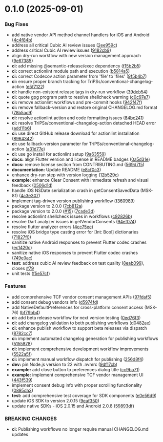# 0.1.0 (2025-09-01)


### Bug Fixes

* add native vendor API method channel handlers for iOS and Android ([4c4f84b](https://github.com/axeptio/flutter-sdk/commit/4c4f84b6de869416421b1c408fd72167ace445d3))
* address all critical Cubic AI review issues ([2ee959c](https://github.com/axeptio/flutter-sdk/commit/2ee959c1294405e360662b0fee0cf705edf92984))
* address critical Cubic AI review issues ([9182cb9](https://github.com/axeptio/flutter-sdk/commit/9182cb94778d6487da450f64843580ee32f44e7e))
* align dry-run workflow with new version management approach ([9e67385](https://github.com/axeptio/flutter-sdk/commit/9e67385de953d637faa5886dcea44a78c669257c))
* **ci:** add missing @semantic-release/exec dependency ([f15b2b5](https://github.com/axeptio/flutter-sdk/commit/f15b2b5476608068ed2a0b3a600637bb2ae78932))
* **ci:** correct actionlint module path and execution ([b5814a5](https://github.com/axeptio/flutter-sdk/commit/b5814a5ee70397b61c81e9d675a018eff1fc73ca))
* **ci:** correct Codecov action parameter from 'file' to 'files' ([9f5b4b7](https://github.com/axeptio/flutter-sdk/commit/9f5b4b7f154b97099c95f2187560ec7dedea6e6f))
* **ci:** ensure proper branch tracking for TriPSs/conventional-changelog-action ([e5f7122](https://github.com/axeptio/flutter-sdk/commit/e5f7122437bfcc6ddeb82557c7aa47550471c913))
* **ci:** handle non-existent release tags in dry-run workflow ([39deb54](https://github.com/axeptio/flutter-sdk/commit/39deb543188d74407b4160b25cf951eaf39b1c31))
* **ci:** quote gpg program path to resolve shellcheck warning ([c0c97e7](https://github.com/axeptio/flutter-sdk/commit/c0c97e7721b74e6378aeaa485d693357b545dacc))
* **ci:** remove actionlint workflows and pre-commit hooks ([942f47f](https://github.com/axeptio/flutter-sdk/commit/942f47f1ed3b08f78c9ce2ab207922b6645ff799))
* **ci:** remove fallback-version and restore original CHANGELOG.md format ([78b5ac9](https://github.com/axeptio/flutter-sdk/commit/78b5ac9c9a1b4ac3bfc161a7f2c90fbe35112bb6))
* **ci:** resolve actionlint action and code formatting issues ([84bc241](https://github.com/axeptio/flutter-sdk/commit/84bc241306b37d7abcfd968a596759b9ca6d839a))
* **ci:** resolve TriPSs/conventional-changelog-action detached HEAD error ([add11b6](https://github.com/axeptio/flutter-sdk/commit/add11b6fd5f151c046f233ceaeb0fba01a799ef2))
* **ci:** use direct GitHub release download for actionlint installation ([8964342](https://github.com/axeptio/flutter-sdk/commit/89643422dfcbaaf8322daf70a28b0314b58c9aa8))
* **ci:** use fallback-version parameter for TriPSs/conventional-changelog-action ([a31d77e](https://github.com/axeptio/flutter-sdk/commit/a31d77e62b34315ad702a26b7ff75224bcd48074))
* **ci:** use go install for actionlint setup ([9a63559](https://github.com/axeptio/flutter-sdk/commit/9a635591608624b595fe2f3798b17c0f1cea5ea9))
* **docs:** align Flutter version and license in README badges ([0a5d31e](https://github.com/axeptio/flutter-sdk/commit/0a5d31e369be973dde19bc285d69d5676fe46c4e))
* **docs:** remove license section from CONTRIBUTING.md ([569d7f5](https://github.com/axeptio/flutter-sdk/commit/569d7f5c78285aa142b344b9fb61a301bcf05efd))
* **documentation:** Update README ([e8cf0c3](https://github.com/axeptio/flutter-sdk/commit/e8cf0c3d062efefd5c456708ec9098d273b700f7))
* enhance dry-run step with version logging ([12b529c](https://github.com/axeptio/flutter-sdk/commit/12b529cefe5b8ea51ca45efff05a9eeb552189a6))
* **example:** enhance Clear Consent with immediate refresh and visual feedback ([0506d1d](https://github.com/axeptio/flutter-sdk/commit/0506d1d0e093585accb1cb3f26bc126d0f4196b3))
* handle iOS NSDate serialization crash in getConsentSavedData (MSK-81) ([4a3e307](https://github.com/axeptio/flutter-sdk/commit/4a3e307080f390b9dd28d9aba0256cc6ea567b9c))
* implement tag-driven version publishing workflow ([f360989](https://github.com/axeptio/flutter-sdk/commit/f36098945f98638d8e12c3e63f4b8ede692dac2b))
* package version to 2.0.0 ([7cb812a](https://github.com/axeptio/flutter-sdk/commit/7cb812a00dafcee8b6f84fa7813ff9949e383a06))
* package version to 2.0.0 ([#15](https://github.com/axeptio/flutter-sdk/issues/15)) ([7cade3d](https://github.com/axeptio/flutter-sdk/commit/7cade3db6aa5f588d8843ac7f579379f6f798801))
* resolve actionlint shellcheck issues in workflows ([c92826b](https://github.com/axeptio/flutter-sdk/commit/c92826bbeb4584637718ffcb6d5816cab71ea95b))
* resolve Dart analyzer issues in getVendorConsents ([94ef074](https://github.com/axeptio/flutter-sdk/commit/94ef0746863e2a575ed020cdd2fabf7dcb8957ae))
* resolve flutter analyzer errors ([4cc75ec](https://github.com/axeptio/flutter-sdk/commit/4cc75ecb76f59104e02d113ffeed94656ee4a617))
* resolve iOS bridge type casting error for [Int: Bool] dictionaries ([71827f0](https://github.com/axeptio/flutter-sdk/commit/71827f0d937c095fe86ed768d53c291ad61edea2))
* sanitize native Android responses to prevent Flutter codec crashes ([ec1420c](https://github.com/axeptio/flutter-sdk/commit/ec1420cc4f24c8a1cbb18c6e9dcd88e4262cc49a))
* sanitize native iOS responses to prevent Flutter codec crashes ([749e0ac](https://github.com/axeptio/flutter-sdk/commit/749e0accf6780b1df937cbfd3590d57b60bc6940))
* **test:** address cubic AI review feedback on test quality ([8eab099](https://github.com/axeptio/flutter-sdk/commit/8eab0991277a70afc17afd081209b54053df6b07)), closes [#79](https://github.com/axeptio/flutter-sdk/issues/79)
* unit tests ([f5e57cf](https://github.com/axeptio/flutter-sdk/commit/f5e57cf92eaa2f4b05b187138326e429ae84b3ac))


### Features

* add comprehensive TCF vendor consent management APIs ([97fdaf5](https://github.com/axeptio/flutter-sdk/commit/97fdaf52b9df2bc06fe6cb8cef69dff41de4930b))
* add consent debug vendors info ([d5974fd](https://github.com/axeptio/flutter-sdk/commit/d5974fd91d1e7c608b3a7177a1cc212d955e606e))
* add NativeDefaultPreferences for cross-platform consent access (MSK-76) ([bf79bb4](https://github.com/axeptio/flutter-sdk/commit/bf79bb42189ef5ba3c34a262a8b986405a2e5699))
* **ci:** add beta release workflow for next version testing ([0ed76f3](https://github.com/axeptio/flutter-sdk/commit/0ed76f33969b8046a3229a488c960a555cbfa085))
* **ci:** add changelog validation to both publishing workflows ([d0482ae](https://github.com/axeptio/flutter-sdk/commit/d0482ae0b3c72495f509f3fa8c7bbb72dc81877c))
* **ci:** enhance publish workflow to support beta releases via dispatch ([8782cc7](https://github.com/axeptio/flutter-sdk/commit/8782cc7c17d6accad4a0b6fbd2604eecf6df005d))
* **ci:** implement automated changelog generation for publishing workflows ([5155878](https://github.com/axeptio/flutter-sdk/commit/51558783c471d4a69c65b00e95efbc9fe23a304e))
* **ci:** implement comprehensive development workflow improvements ([5522a5f](https://github.com/axeptio/flutter-sdk/commit/5522a5fa0ad1de816aa6c3f5e9d2449451539521))
* **ci:** implement manual workflow dispatch for publishing ([256d8f4](https://github.com/axeptio/flutter-sdk/commit/256d8f4525b2f851be8717e7643047a7c00fd224))
* **dev:** pin Node.js version to 22 with .nvmrc ([9df17cb](https://github.com/axeptio/flutter-sdk/commit/9df17cbb20360a44094bcf2f122810b8ad841fb9))
* **example:** add close button to preferences dialog title ([cc9ba71](https://github.com/axeptio/flutter-sdk/commit/cc9ba713ca564a5d1cdeb88afb0ca16b8a49505b))
* **example:** implement comprehensive TCF vendor management UI ([443f539](https://github.com/axeptio/flutter-sdk/commit/443f539e7325376289958ae8b11b0c5aa7a2d279))
* implement consent debug info with proper scrolling functionality ([0895da3](https://github.com/axeptio/flutter-sdk/commit/0895da3b74a37da20120f4f6f4521757a9e5ad4d))
* **test:** add comprehensive test coverage for SDK components ([e0e56d9](https://github.com/axeptio/flutter-sdk/commit/e0e56d915ac947dc2e2fc394cf091f058fc9aec8))
* update iOS SDK to version 2.0.15 ([9eaf350](https://github.com/axeptio/flutter-sdk/commit/9eaf3502fc3ae241c2dda42ccc946ee2ae687161))
* update native SDKs - iOS 2.0.15 and Android 2.0.8 ([59893df](https://github.com/axeptio/flutter-sdk/commit/59893df3f7cc76d46243adf29f37ede50f5c4595))


### BREAKING CHANGES

* **ci:** Publishing workflows no longer require manual CHANGELOG.md updates



